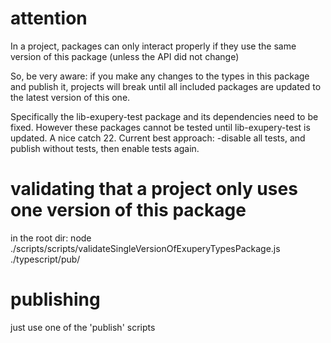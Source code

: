 # attention
In a project, packages can only interact properly if they use the same version of this package (unless the API did not change)

So, be very aware: if you make any changes to the types in this package and publish it, projects will break until all included packages are updated to the latest version of this one.

Specifically the lib-exupery-test package and its dependencies need to be fixed. However these packages cannot be tested until lib-exupery-test is updated. A nice catch 22.
Current best approach:
-disable all tests, and publish without tests, then enable tests again.

# validating that a project only uses one version of this package
in the root dir:
node ./scripts/scripts/validateSingleVersionOfExuperyTypesPackage.js ./typescript/pub/

# publishing
just use one of the 'publish' scripts